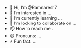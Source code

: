 - 👋 Hi, I’m @Ramnaresh7
- 👀 I’m interested in ...
- 🌱 I’m currently learning ...
- 💞️ I’m looking to collaborate on ...
- 📫 How to reach me .
- 😄 Pronouns: ...
- ⚡ Fun fact: ...

<!---
Ramnaresh7/Ramnaresh7 is a ✨ special ✨ repository because its `README.md` (this file) appears on your GitHub profile.
You can click the Preview link to take a look at your changes.
--->
